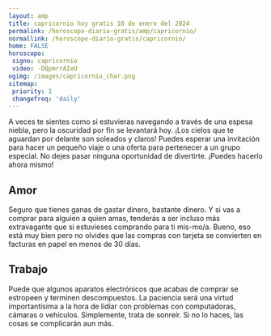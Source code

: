 ```yaml
---
layout: amp
title: capricornio hoy gratis 10 de enero del 2024 
permalink: /horoscopo-diario-gratis/amp/capricornio/
normallink: /horoscopo-diario-gratis/capricornio/
home: FALSE
horoscopo:
 signo: capricornio
 video: -DQpmrrAIeU
ogimg: /images/capricornio_char.png
sitemap:
 priority: 1
 changefreq: 'daily'
---
```



A veces te sientes como si estuvieras navegando a través de una espesa niebla, pero la oscuridad por fin se levantará hoy. ¡Los cielos que te aguardan por delante son soleados y claros! Puedes esperar una invitación para hacer un pequeño viaje o una oferta para pertenecer a un grupo especial. No dejes pasar ninguna oportunidad de divertirte. ¡Puedes hacerlo ahora mismo!

## Amor

Seguro que tienes ganas de gastar dinero, bastante dinero. Y si vas a comprar para alguien a quien amas, tenderás a ser incluso más extravagante que si estuvieses comprando para ti mis-mo/a. Bueno, eso está muy bien pero no olvides que las compras con tarjeta se convierten en facturas en papel en menos de 30 días.

## Trabajo

Puede que algunos aparatos electrónicos que acabas de comprar se estropeen y terminen descompuestos. La paciencia será una virtud importantísima a la hora de lidiar con problemas con computadoras, cámaras o vehículos. Simplemente, trata de sonreír. Si no lo haces, las cosas se complicarán aun más.